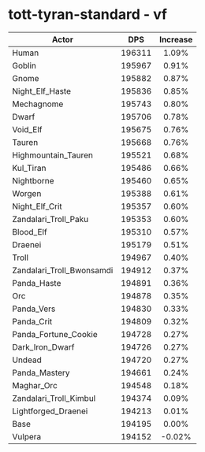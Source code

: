 # tott-tyran-standard - vf
| Actor | DPS | Increase |
|---|:---:|:---:|
|Human|196311|1.09%|
|Goblin|195967|0.91%|
|Gnome|195882|0.87%|
|Night_Elf_Haste|195836|0.85%|
|Mechagnome|195743|0.80%|
|Dwarf|195706|0.78%|
|Void_Elf|195675|0.76%|
|Tauren|195668|0.76%|
|Highmountain_Tauren|195521|0.68%|
|Kul_Tiran|195486|0.66%|
|Nightborne|195460|0.65%|
|Worgen|195388|0.61%|
|Night_Elf_Crit|195357|0.60%|
|Zandalari_Troll_Paku|195353|0.60%|
|Blood_Elf|195310|0.57%|
|Draenei|195179|0.51%|
|Troll|194967|0.40%|
|Zandalari_Troll_Bwonsamdi|194912|0.37%|
|Panda_Haste|194891|0.36%|
|Orc|194878|0.35%|
|Panda_Vers|194830|0.33%|
|Panda_Crit|194809|0.32%|
|Panda_Fortune_Cookie|194728|0.27%|
|Dark_Iron_Dwarf|194726|0.27%|
|Undead|194720|0.27%|
|Panda_Mastery|194661|0.24%|
|Maghar_Orc|194548|0.18%|
|Zandalari_Troll_Kimbul|194374|0.09%|
|Lightforged_Draenei|194213|0.01%|
|Base|194195|0.00%|
|Vulpera|194152|-0.02%|
